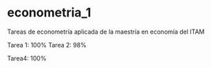 # econometria_1
Tareas de econometría aplicada de la maestría en economía del ITAM

Tarea 1: 100%
Tarea 2: 98%

Tarea4: 100%
